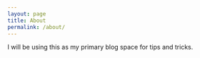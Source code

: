 ```yaml
---
layout: page
title: About
permalink: /about/
---
```


I will be using this as my primary blog space for tips and tricks.